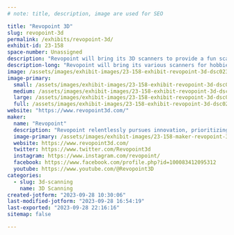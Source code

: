 ```yaml
---
# note: title, description, image are used for SEO

title: "Revopoint 3D"
slug: revopoint-3d
permalink: /exhibits/revopoint-3d/
exhibit-id: 23-158
space-number: Unassigned
description: "Revopoint will bring its 3D scanners to provide a fun scanning experience."
description-long: "Revopoint will bring its various scanners for hobbies to scan and get their digital models, whether small or large objects."
image: /assets/images/exhibit-images/23-158-exhibit-revopoint-3d-dsc02308-large.jpg
image-primary: 
  small: /assets/images/exhibit-images/23-158-exhibit-revopoint-3d-dsc02308-small.jpg
  medium: /assets/images/exhibit-images/23-158-exhibit-revopoint-3d-dsc02308-medium.jpg
  large: /assets/images/exhibit-images/23-158-exhibit-revopoint-3d-dsc02308-large.jpg
  full: /assets/images/exhibit-images/23-158-exhibit-revopoint-3d-dsc02308-full.jpg
website: "https://www.revopoint3d.com/"
maker: 
  name: "Revopoint"
  description: "Revopoint relentlessly pursues innovation, prioritizing independent research and developing core technologies to create technology systems ranging from micro-structured optical chips to high-precision 3D vision algorithms. Our 3D scanner's excellent performance, portability, and ease of use have positioned us as the sales leader in the industry, with end-users in more than 150 countries and regions around the world."
  image-primary: /assets/images/exhibit-images/23-158-maker-revopoint-3d-logo-hai-wai-medium.png
  website: https://www.revopoint3d.com/
  twitter: https://www.twitter.com/Revopoint3d
  instagram: https://www.instagram.com/revopoint/
  facebook: https://www.facebook.com/profile.php?id=100083412095312
  youtube: https://www.youtube.com/@Revopoint3D
categories: 
  - slug: 3d-scanning
    name: 3D Scanning
created-jotform: "2023-09-28 10:30:06"
last-modified-jotform: "2023-09-28 16:54:19"
last-exported: "2023-09-28 22:16:16"
sitemap: false

---
```

